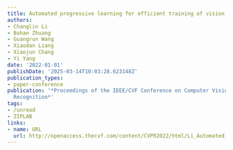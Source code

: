 ```yaml
---
title: Automated progressive learning for efficient training of vision transformers
authors:
- Changlin Li
- Bohan Zhuang
- Guangrun Wang
- Xiaodan Liang
- Xiaojun Chang
- Yi Yang
date: '2022-01-01'
publishDate: '2025-03-14T10:03:28.623148Z'
publication_types:
- paper-conference
publication: '*Proceedings of the IEEE/CVF Conference on Computer Vision and Pattern
  Recognition*'
tags:
- /unread
- ZIPLAB
links:
- name: URL
  url: http://openaccess.thecvf.com/content/CVPR2022/html/Li_Automated_Progressive_Learning_for_Efficient_Training_of_Vision_Transformers_CVPR_2022_paper.html
---
```

